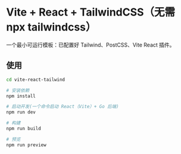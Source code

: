 # Vite + React + TailwindCSS（无需 npx tailwindcss）

一个最小可运行模板：已配置好 Tailwind、PostCSS、Vite React 插件。

## 使用

```bash
cd vite-react-tailwind

# 安装依赖
npm install

# 启动开发(一个命令启动 React（Vite）+ Go 后端)
npm run dev

# 构建
npm run build

# 预览
npm run preview
```
